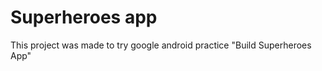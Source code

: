 Superheroes app
=================
This project was made to try google android practice "Build Superheroes App"
